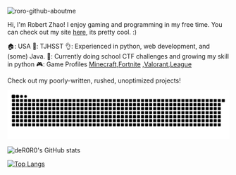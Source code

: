 ![roro-github-aboutme](https://github.com/deR0R0/deR0R0/assets/126121919/5ad0b3f5-5f57-43c0-9e2f-b394f8958aa0)

Hi, I'm Robert Zhao! I enjoy gaming and programming in my free time. You can check out my site [here](https://der0r0.github.io), its pretty cool. :)

🏠: USA
📖: TJHSST
👌: Experienced in python, web development, and (some) Java.
🏫: Currently doing school CTF challenges and growing my skill in python
🎮: Game Profiles [Minecraft](https://namemc.com/profile/Symbull.1),[Fortnite](https://fortnitetracker.com/profile/all/Symbull) ,[Valorant](https://tracker.gg/valorant/profile/riot/%E6%88%91%E5%BE%88%E5%B7%AE%23bad/overview),[League](https://tracker.gg/lol/profile/riot/NA/%E6%88%91%E5%96%9C%E6%AC%A2%E4%BD%A0%23valor/overview?playlist=NORMAL_5V5_QUICKPLAY)

Check out my poorly-written, rushed, unoptimized projects!


![SNAKE](https://github.com/deR0R0/deR0R0/blob/output/github-contribution-grid-snake-dark.svg)


![deR0R0's GitHub stats](https://github-readme-stats.vercel.app/api?username=deR0R0&show_icons=true&theme=dracula)

[![Top Langs](https://github-readme-stats.vercel.app/api/top-langs/?username=deR0R0&theme=dracula)](https://github.com/anuraghazra/github-readme-stats)
